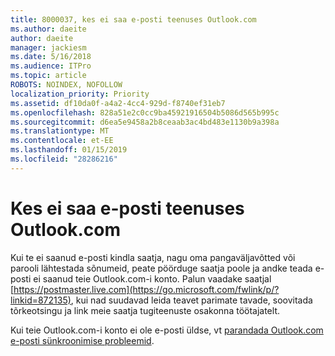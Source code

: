 ```yaml
---
title: 8000037, kes ei saa e-posti teenuses Outlook.com
ms.author: daeite
author: daeite
manager: jackiesm
ms.date: 5/16/2018
ms.audience: ITPro
ms.topic: article
ROBOTS: NOINDEX, NOFOLLOW
localization_priority: Priority
ms.assetid: df10da0f-a4a2-4cc4-929d-f8740ef31eb7
ms.openlocfilehash: 828a51e2c0cc9ba45921916504b5086d565b995c
ms.sourcegitcommit: d6ea5e9458a2b8ceaab3ac4bd483e1130b9a398a
ms.translationtype: MT
ms.contentlocale: et-EE
ms.lasthandoff: 01/15/2019
ms.locfileid: "28286216"
---
```

# <a name="not-receiving-mail-in-outlookcom"></a>Kes ei saa e-posti teenuses Outlook.com

Kui te ei saanud e-posti kindla saatja, nagu oma pangaväljavõtted või parooli lähtestada sõnumeid, peate pöörduge saatja poole ja andke teada e-posti ei saanud teie Outlook.com-i konto. Palun vaadake saatjal [https://postmaster.live.com](https://go.microsoft.com/fwlink/p/?linkid=872135), kui nad suudavad leida teavet parimate tavade, soovitada tõrkeotsingu ja link meie saatja tugiteenuste osakonna töötajatelt.
  
Kui teie Outlook.com-i konto ei ole e-posti üldse, vt [parandada Outlook.com e-posti sünkroonimise probleemid](https://go.microsoft.com/fwlink/p/?linkid=874363).
  

